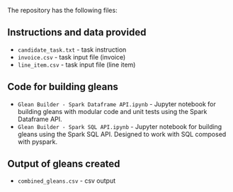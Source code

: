The repository has the following files: 

## Instructions and data provided
 - `candidate_task.txt` - task instruction
 - `invoice.csv` - task input file (invoice)
 - `line_item.csv` - task input file (line item)

## Code for building gleans
 - `Glean Builder - Spark Dataframe API.ipynb` - Jupyter notebook for building gleans with modular code and unit tests using the Spark Dataframe API.
 - `Glean Builder - Spark SQL API.ipynb` - Jupyter notebook for building gleans using the Spark SQL API. Designed to work with SQL composed with pyspark.

## Output of gleans created
 - `combined_gleans.csv` - csv output
